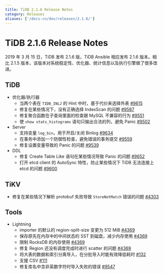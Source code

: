 ```yaml
---
title: TiDB 2.1.6 Release Notes
category: Releases
aliases: ['/docs-cn/dev/releases/2.1.6/']
---
```


# TiDB 2.1.6 Release Notes

2019 年 3 月 15 日，TiDB 发布 2.1.6 版，TiDB Ansible 相应发布 2.1.6 版本。相比 2.1.5 版本，该版本对系统稳定性、优化器、统计信息以及执行引擎做了很多改进。

## TiDB

+ 优化器/执行器
    - 当两个表在 `TIDB_INLJ` 的 Hint 中时，基于代价来选择外表 [#9615](https://github.com/pingcap/tidb/pull/9615)
    - 修复在某些情况下，没有正确选择 IndexScan 的问题 [#9587](https://github.com/pingcap/tidb/pull/9587)
    - 修复聚合函数在子查询里面的检查跟 MySQL 不兼容的行为 [#9551](https://github.com/pingcap/tidb/pull/9551)
    - 使 `show stats_histograms` 语句只输出合法的列，避免 Panic [#9502](https://github.com/pingcap/tidb/pull/9502)
+ Server
    - 支持变量 `log_bin`，用于开启/关闭 Binlog [#9634](https://github.com/pingcap/tidb/pull/9634)
    - 在事务中添加一个防御性检查，避免错误的事务提交 [#9559](https://github.com/pingcap/tidb/pull/9559)
    - 修复设置变量导致的 Panic 的问题 [#9539](https://github.com/pingcap/tidb/pull/9539)
+ DDL
    - 修复 Create Table Like 语句在某些情况导致 Panic 的问题 [#9652](https://github.com/pingcap/tidb/pull/9652)
    - 打开 etcd client 的 AutoSync 特性，防止某些情况下 TiDB 无法连接上 etcd 的问题 [#9600](https://github.com/pingcap/tidb/pull/9600)

## TiKV

- 修复在某些情况下解析 protobuf 失败导致 `StoreNotMatch` 错误的问题 [#4303](https://github.com/tikv/tikv/pull/4303)

## Tools

+ Lightning
    - importer 的默认的 region-split-size 变更为 512 MiB [#4369](https://github.com/tikv/tikv/pull/4369)
    - 保存原先在内存中的中间状态的 SST 到磁盘，减少内存使用 [#4369](https://github.com/tikv/tikv/pull/4369)
    - 限制 RocksDB 的内存使用 [#4369](https://github.com/tikv/tikv/pull/4369)
    - 修复 Region 还没有调度完成时进行 scatter 的问题 [#4369](https://github.com/tikv/tikv/pull/4369)
    - 将大表的数据和索引分离导入，在分批导入时能有效降低耗时 [#132](https://github.com/pingcap/tidb-lightning/pull/132)
    - 支援 CSV [#111](https://github.com/pingcap/tidb-lightning/pull/111)
    - 修复库名中含非英数字符时导入失败的错误 [#9547](https://github.com/pingcap/tidb/pull/9547)
